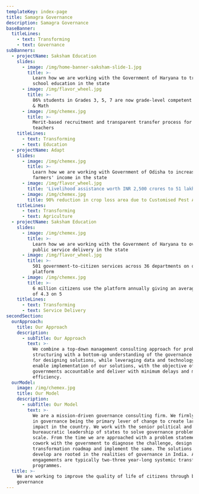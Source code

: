 ```yaml
---
templateKey: index-page
title: Samagra Governance
description: Samagra Governance
baseBanner:
  titleLines:
    - text: Transforming
    - text: Governance
subBanners:
  - projectName: Saksham Education
    slides:
      - image: /img/home-banner-saksham-slide-1.jpg
        title: >-
          Learn how we are working with the Government of Haryana to transform
          school education in the state
      - image: /img/flavor_wheel.jpg
        title: >-
          86% students in Grades 3, 5, 7 are now grade-level competent in Hindi
          & Math
      - image: /img/chemex.jpg
        title: >-
          Merit-based recruitment and transparent transfer process for 1 lakh+
          teachers
    titleLines:
      - text: Transforming
      - text: Education
  - projectName: Adapt
    slides:
      - image: /img/chemex.jpg
        title: >-
          Learn how we are working with Government of Odisha to increase
          farmers' income in the state
      - image: /img/flavor_wheel.jpg
        title: 'Livelihood assistance worth INR 2,500 crores to 51 lakh farmers'
      - image: /img/chemex.jpg
        title: 90% reduction in crop loss area due to Customised Pest Advisory
    titleLines:
      - text: Transforming
      - text: Agriculture
  - projectName: Saksham Education
    slides:
      - image: /img/chemex.jpg
        title: >-
          Learn how we are working with the Government of Haryana to overhaul
          public service delivery in the state
      - image: /img/flavor_wheel.jpg
        title: >-
          501 government-to-citizen services across 36 departments on one
          platform
      - image: /img/chemex.jpg
        title: >-
          6 million citizens use the platform annually giving an average rating
          of 4.3 on 5
    titleLines:
      - text: Transforming
      - text: Service Delivery
secondSection:
  ourApproach:
    title: Our Approach
    description:
      - subTitle: Our Approach
        text: >-
          We combine a top-down management consulting approach for problem
          structuring with a bottom-up understanding of the governance ecosystem
          for designing solutions, while leveraging data and technology to
          enable implementation of our solutions, with the objective of making
          governments accountable and deliver with minimum delays and maximum
          efficiency.
  ourModel:
    image: /img/chemex.jpg
    title: Our Model
    description:
      - subTitle: Our Model
        text: >-
          We are a mission-driven governance consulting firm. We firmly believe
          in governance being the primary lever of change to create large scale
          impact in the country. We work with the senior political and
          bureaucratic leadership of states to solve governance problems at
          scale. From the time we are approached with a problem statement, we
          cowork with the government to diagnose the challenge, design a
          transformation roadmap and implement the same. The solutions we
          develop are rooted in the realities of governance in India. All our
          engagements are typically two-three year-long systemic transformation
          programmes.
  title: >-
    We are working to improve the quality of life of citizens through better
    governance
---
```


